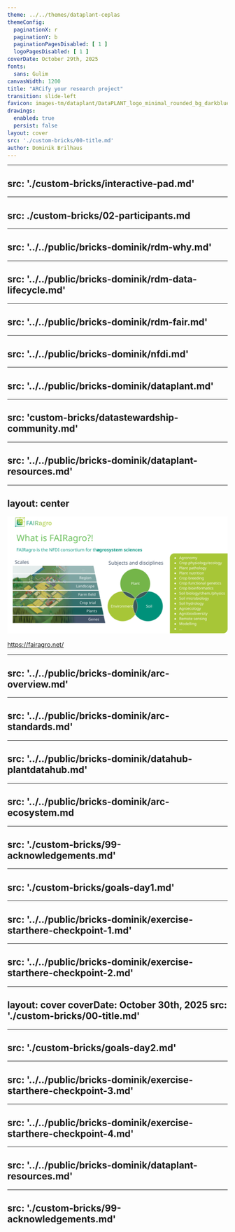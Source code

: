 ```yaml
---
theme: ../../themes/dataplant-ceplas
themeConfig:
  paginationX: r
  paginationY: b
  paginationPagesDisabled: [ 1 ]
  logoPagesDisabled: [ 1 ]
coverDate: October 29th, 2025
fonts:
  sans: Gulim
canvasWidth: 1200
title: "ARCify your research project"
transition: slide-left
favicon: images-tm/dataplant/DataPLANT_logo_minimal_rounded_bg_darkblue.svg
drawings:
  enabled: true
  persist: false
layout: cover
src: './custom-bricks/00-title.md'
author: Dominik Brilhaus
---
```


---
src: './custom-bricks/interactive-pad.md'
---

---
src: ./custom-bricks/02-participants.md
---

---
src: '../../public/bricks-dominik/rdm-why.md'
---

---
src: '../../public/bricks-dominik/rdm-data-lifecycle.md'
---

---
src: '../../public/bricks-dominik/rdm-fair.md'
---

---
src: '../../public/bricks-dominik/nfdi.md'
---

---
src: '../../public/bricks-dominik/dataplant.md'
---

---
src: 'custom-bricks/datastewardship-community.md'
---

---
src: '../../public/bricks-dominik/dataplant-resources.md'
---

---
layout: center
---

![alt text](./custom-bricks/fair-agro.svg)

<span class="flex flex-row justify-center">

https://fairagro.net/

</span>


---
src: '../../public/bricks-dominik/arc-overview.md'
---

---
src: '../../public/bricks-dominik/arc-standards.md'
---

---
src: '../../public/bricks-dominik/datahub-plantdatahub.md'
---

---
src: '../../public/bricks-dominik/arc-ecosystem.md
---

---
src: './custom-bricks/99-acknowledgements.md'
---

---
src: './custom-bricks/goals-day1.md'
---

---
src: '../../public/bricks-dominik/exercise-starthere-checkpoint-1.md'
---

---
src: '../../public/bricks-dominik/exercise-starthere-checkpoint-2.md'
---

---
layout: cover
coverDate: October 30th, 2025
src: './custom-bricks/00-title.md'
---


---
src: './custom-bricks/goals-day2.md'
---

<!-- This is the break point between 3 vs. 6 hrs workshops -->



---
src: '../../public/bricks-dominik/exercise-starthere-checkpoint-3.md'
---

---
src: '../../public/bricks-dominik/exercise-starthere-checkpoint-4.md'
---

---
src: '../../public/bricks-dominik/dataplant-resources.md'
---

---
src: './custom-bricks/99-acknowledgements.md'
---
